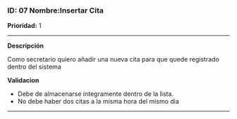 ### **ID:** 07 Nombre:**Insertar Cita**

**Prioridad:** 1

---
**Descripción**

Como secretario quiero añadir una nueva cita para que quede registrado dentro del sistema

**Validacion**
* Debe de almacenarse integramente dentro de la lista.
* No debe haber dos citas a la misma hora del mismo dia

---
